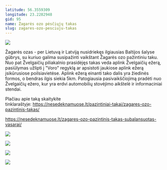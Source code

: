 ```yaml
---
latitude: 56.3559309
longitude: 23.2282948
gid: 95
name: Žagarės ozo pėsčiųjų takas
slug: zagares-ozo-pesciuju-takas
---
```

![](https://doc-0o-ag-mymaps.googleusercontent.com/untrusted/hostedimage/ihucu48q9m5s1hftel5u85tfdc/p2aivli55vrh4dr3ce7p1vu65k/1641717000000/-WPmm_dsOCr8C_2Ftfdhs7CzXYdOD0wc/*/6AIsG_vbezs71aDnhkPMctbaW0SHHs4kO26tqV0CV7HVN5o7y-Hi9nAJUTEEPFo_uaB2BnO9GOqI09ClZL3SpKEuCjXb54FIwu7eeTOFaRhPZpSbO9pgmuc1DNqSh2O2H_2HqFYDzwiVUrgaKOo2dvvIOyvIMGpzzM6KrrCRCrnxoQC48-iAOWX9wNwWT_0C0Iw?session=0&fife)  
  
Žagarės ozas - per Lietuvą ir Latviją nusidriekęs ilgiausias Baltijos šalyse gūbrys, su kuriuo galima susipažinti vaikštant Žagarės ozo pažintiniu taku. Nuo pat Žvelgaičių piliakalnio prasidėjęs takas veda aplink Žvelgaičių ežerą, pasiūlymas užlipti į "Voro" regyklą ar apsistoti jaukiose aplink ežerą įsikūrusiose poilsiavietėse. Aplink ežerą einanti tako dalis yra žiedinės formos, o bendras ilgis siekia 5km. Patogiausia pasivaikščiojimą pradėti nuo Žvelgaičių ežero, kur yra erdvi automobilių stovėjimo aikštelė ir informaciniai stendai.  
  
Plačiau apie taką skaitykite tinklaraštyje: https://nesedeknamuose.lt/pazintiniai-takai/zagares-ozo-pazintinis-takas/  
  
https://nesedeknamuose.lt/zagares-ozo-pazintinis-takas-subalansuotas-vasarai/  
  
![](https://doc-04-ag-mymaps.googleusercontent.com/untrusted/hostedimage/ihucu48q9m5s1hftel5u85tfdc/nd5qc0h9picrj10di6qatscbms/1641717000000/-WPmm_dsOCr8C_2Ftfdhs7CzXYdOD0wc/*/6AIsG_vaJAFFk0OLt03Kyyyd-meYqUbRNlXbFz07CUdi9nP3ZwHeJ4_QLzEqfjvtJ1da1CygbuxjARPTErmOmh6p-_pf-5fobQY9TSxTrX18MOsAUmALT_bFeQxy15jcv0_gywFhPrUJAehygUxyM6ymQsMGsHCXe-Z6vLmBKst9JZFD2ccwg2oFWPyme5f3ByQ?session=0&fife)  
  
![](https://doc-14-ag-mymaps.googleusercontent.com/untrusted/hostedimage/ihucu48q9m5s1hftel5u85tfdc/n92gdavb24aifjspkbdu7p11d0/1641717000000/-WPmm_dsOCr8C_2Ftfdhs7CzXYdOD0wc/*/6AIsG_vbwNt9GlmSR9DUYEBJPi24FZ1vykpjyp2v0Xw79sCqsQbEpU8ois7v413qz1Grlfz9p5Vju1P0sfpiKSQpvT2qINn0GH3bSWvbND44S9UFfSUFc6b5yUBj971212rqO4j68XHFhrVnQRINi2HV3ZXIny8iAmhN9K5xzYBrEmxBnFklg7Utq_AsVMfr_XQ?session=0&fife)  
  
![](https://doc-0o-ag-mymaps.googleusercontent.com/untrusted/hostedimage/ihucu48q9m5s1hftel5u85tfdc/bj1gjf5886cdahkp4m7kbovv98/1641717000000/-WPmm_dsOCr8C_2Ftfdhs7CzXYdOD0wc/*/6AIsG_vYakSVVGAxPHDbDXZM8duTe98UFnRezIwDfIJ3qsLRgDmHfg3YJ84DEHxEQKBsXR5-gCVR3sCxK1ZkftR5fz0QBgysoLeoiUZFUO00ZWls9YmbmYM3kCFACaJCrGErRhLs-_Kc4FHK-ckP6hDXS3Ra6oc13DN18D3YDEoodJTY134-ztbPbluo50q8BkQ?session=0&fife)  
  
![](https://doc-10-ag-mymaps.googleusercontent.com/untrusted/hostedimage/ihucu48q9m5s1hftel5u85tfdc/alirht40ensa30jeqgfttqesl8/1641717000000/-WPmm_dsOCr8C_2Ftfdhs7CzXYdOD0wc/*/6AIsG_vbhTowovV7qHXWT3TWZHQtyokTld5AlvN679basqSP7xIVOrbdFpdpBAx5wKFYk9kdXNv_DTqsmVkkQ5X23Qd7z-ec33VhMqbH-tw8ojGFNfmsBASl0v5UEcYvxOBzz1rGso0RSHqSG5E4KXXSWqXD3nUvoId_2k-jiYDmHU1u0JbZb5KN7pUDYxeE4mg?session=0&fife)
